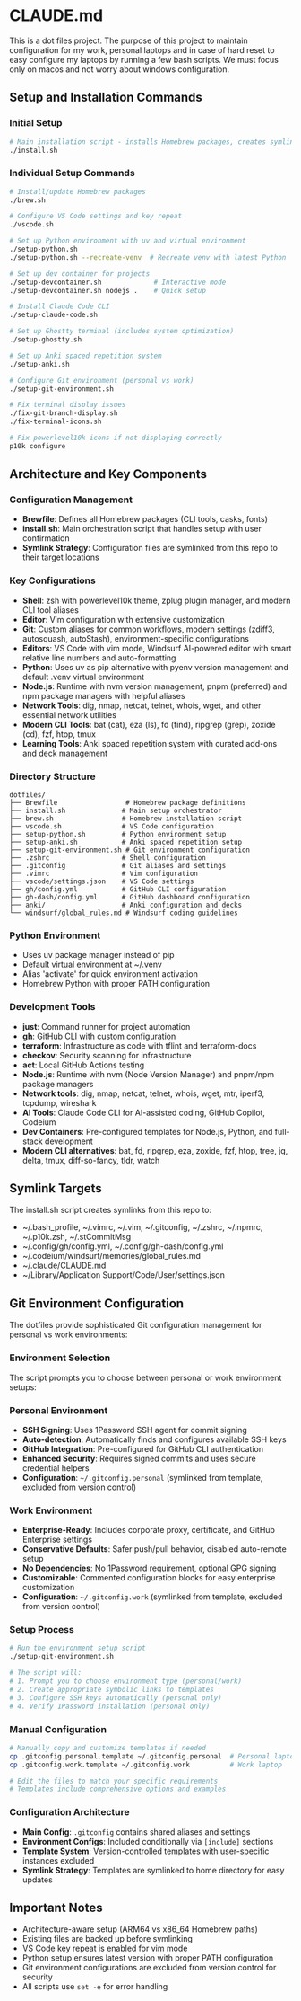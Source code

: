 # CLAUDE.md

This is a dot files project. The purpose of this project to maintain configuration for my work, personal laptops and in case of hard reset to easy configure my laptops by running a few bash scripts. We must focus only on macos and not worry about windows configuration.

## Setup and Installation Commands

### Initial Setup
```bash
# Main installation script - installs Homebrew packages, creates symlinks, and configures VS Code
./install.sh
```

### Individual Setup Commands
```bash
# Install/update Homebrew packages
./brew.sh

# Configure VS Code settings and key repeat
./vscode.sh

# Set up Python environment with uv and virtual environment
./setup-python.sh
./setup-python.sh --recreate-venv  # Recreate venv with latest Python

# Set up dev container for projects
./setup-devcontainer.sh             # Interactive mode
./setup-devcontainer.sh nodejs .    # Quick setup

# Install Claude Code CLI
./setup-claude-code.sh

# Set up Ghostty terminal (includes system optimization)
./setup-ghostty.sh

# Set up Anki spaced repetition system
./setup-anki.sh

# Configure Git environment (personal vs work)
./setup-git-environment.sh

# Fix terminal display issues
./fix-git-branch-display.sh
./fix-terminal-icons.sh

# Fix powerlevel10k icons if not displaying correctly
p10k configure
```

## Architecture and Key Components

### Configuration Management
- **Brewfile**: Defines all Homebrew packages (CLI tools, casks, fonts)
- **install.sh**: Main orchestration script that handles setup with user confirmation
- **Symlink Strategy**: Configuration files are symlinked from this repo to their target locations

### Key Configurations
- **Shell**: zsh with powerlevel10k theme, zplug plugin manager, and modern CLI tool aliases
- **Editor**: Vim configuration with extensive customization
- **Git**: Custom aliases for common workflows, modern settings (zdiff3, autosquash, autoStash), environment-specific configurations
- **Editors**: VS Code with vim mode, Windsurf AI-powered editor with smart relative line numbers and auto-formatting
- **Python**: Uses uv as pip alternative with pyenv version management and default .venv virtual environment
- **Node.js**: Runtime with nvm version management, pnpm (preferred) and npm package managers with helpful aliases
- **Network Tools**: dig, nmap, netcat, telnet, whois, wget, and other essential network utilities
- **Modern CLI Tools**: bat (cat), eza (ls), fd (find), ripgrep (grep), zoxide (cd), fzf, htop, tmux
- **Learning Tools**: Anki spaced repetition system with curated add-ons and deck management

### Directory Structure
```
dotfiles/
├── Brewfile                 # Homebrew package definitions
├── install.sh              # Main setup orchestrator
├── brew.sh                 # Homebrew installation script
├── vscode.sh               # VS Code configuration
├── setup-python.sh         # Python environment setup
├── setup-anki.sh           # Anki spaced repetition setup
├── setup-git-environment.sh # Git environment configuration
├── .zshrc                  # Shell configuration
├── .gitconfig              # Git aliases and settings
├── .vimrc                  # Vim configuration
├── vscode/settings.json    # VS Code settings
├── gh/config.yml           # GitHub CLI configuration
├── gh-dash/config.yml      # GitHub dashboard configuration
├── anki/                   # Anki configuration and decks
└── windsurf/global_rules.md # Windsurf coding guidelines
```

### Python Environment
- Uses uv package manager instead of pip
- Default virtual environment at ~/.venv
- Alias 'activate' for quick environment activation
- Homebrew Python with proper PATH configuration

### Development Tools
- **just**: Command runner for project automation
- **gh**: GitHub CLI with custom configuration
- **terraform**: Infrastructure as code with tflint and terraform-docs
- **checkov**: Security scanning for infrastructure
- **act**: Local GitHub Actions testing
- **Node.js**: Runtime with nvm (Node Version Manager) and pnpm/npm package managers
- **Network tools**: dig, nmap, netcat, telnet, whois, wget, mtr, iperf3, tcpdump, wireshark
- **AI Tools**: Claude Code CLI for AI-assisted coding, GitHub Copilot, Codeium
- **Dev Containers**: Pre-configured templates for Node.js, Python, and full-stack development
- **Modern CLI alternatives**: bat, fd, ripgrep, eza, zoxide, fzf, htop, tree, jq, delta, tmux, diff-so-fancy, tldr, watch

## Symlink Targets
The install.sh script creates symlinks from this repo to:
- ~/.bash_profile, ~/.vimrc, ~/.vim, ~/.gitconfig, ~/.zshrc, ~/.npmrc, ~/.p10k.zsh, ~/.stCommitMsg
- ~/.config/gh/config.yml, ~/.config/gh-dash/config.yml
- ~/.codeium/windsurf/memories/global_rules.md
- ~/.claude/CLAUDE.md
- ~/Library/Application Support/Code/User/settings.json

## Git Environment Configuration

The dotfiles provide sophisticated Git configuration management for personal vs work environments:

### Environment Selection
The script prompts you to choose between personal or work environment setups:

### Personal Environment
- **SSH Signing**: Uses 1Password SSH agent for commit signing
- **Auto-detection**: Automatically finds and configures available SSH keys
- **GitHub Integration**: Pre-configured for GitHub CLI authentication
- **Enhanced Security**: Requires signed commits and uses secure credential helpers
- **Configuration**: `~/.gitconfig.personal` (symlinked from template, excluded from version control)

### Work Environment  
- **Enterprise-Ready**: Includes corporate proxy, certificate, and GitHub Enterprise settings
- **Conservative Defaults**: Safer push/pull behavior, disabled auto-remote setup
- **No Dependencies**: No 1Password requirement, optional GPG signing
- **Customizable**: Commented configuration blocks for easy enterprise customization
- **Configuration**: `~/.gitconfig.work` (symlinked from template, excluded from version control)

### Setup Process
```bash
# Run the environment setup script
./setup-git-environment.sh

# The script will:
# 1. Prompt you to choose environment type (personal/work)
# 2. Create appropriate symbolic links to templates
# 3. Configure SSH keys automatically (personal only)
# 4. Verify 1Password installation (personal only)
```

### Manual Configuration
```bash
# Manually copy and customize templates if needed
cp .gitconfig.personal.template ~/.gitconfig.personal  # Personal laptop
cp .gitconfig.work.template ~/.gitconfig.work          # Work laptop

# Edit the files to match your specific requirements
# Templates include comprehensive options and examples
```

### Configuration Architecture
- **Main Config**: `.gitconfig` contains shared aliases and settings
- **Environment Configs**: Included conditionally via `[include]` sections
- **Template System**: Version-controlled templates with user-specific instances excluded
- **Symlink Strategy**: Templates are symlinked to home directory for easy updates

## Important Notes
- Architecture-aware setup (ARM64 vs x86_64 Homebrew paths)
- Existing files are backed up before symlinking
- VS Code key repeat is enabled for vim mode
- Python setup ensures latest version with proper PATH configuration
- Git environment configurations are excluded from version control for security
- All scripts use `set -e` for error handling